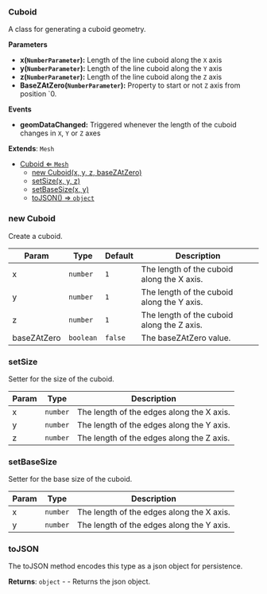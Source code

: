 <a name="Cuboid"></a>

### Cuboid 
A class for generating a cuboid geometry.

**Parameters**
* **x(`NumberParameter`):** Length of the line cuboid along the `X` axis
* **y(`NumberParameter`):** Length of the line cuboid along the `Y` axis
* **z(`NumberParameter`):** Length of the line cuboid along the `Z` axis
* **BaseZAtZero(`NumberParameter`):** Property to start or not `Z` axis from position `0.

**Events**
* **geomDataChanged:** Triggered whenever the length of the cuboid changes in `X`, `Y` or `Z` axes


**Extends**: <code>Mesh</code>  

* [Cuboid ⇐ <code>Mesh</code>](#Cuboid)
    * [new Cuboid(x, y, z, baseZAtZero)](#new-Cuboid)
    * [setSize(x, y, z)](#setSize)
    * [setBaseSize(x, y)](#setBaseSize)
    * [toJSON() ⇒ <code>object</code>](#toJSON)

<a name="new_Cuboid_new"></a>

### new Cuboid
Create a cuboid.


| Param | Type | Default | Description |
| --- | --- | --- | --- |
| x | <code>number</code> | <code>1</code> | The length of the cuboid along the X axis. |
| y | <code>number</code> | <code>1</code> | The length of the cuboid along the Y axis. |
| z | <code>number</code> | <code>1</code> | The length of the cuboid along the Z axis. |
| baseZAtZero | <code>boolean</code> | <code>false</code> | The baseZAtZero value. |

<a name="Cuboid+setSize"></a>

### setSize
Setter for the size of the cuboid.



| Param | Type | Description |
| --- | --- | --- |
| x | <code>number</code> | The length of the edges along the X axis. |
| y | <code>number</code> | The length of the edges along the Y axis. |
| z | <code>number</code> | The length of the edges along the Z axis. |

<a name="Cuboid+setBaseSize"></a>

### setBaseSize
Setter for the base size of the cuboid.



| Param | Type | Description |
| --- | --- | --- |
| x | <code>number</code> | The length of the edges along the X axis. |
| y | <code>number</code> | The length of the edges along the Y axis. |

<a name="Cuboid+toJSON"></a>

### toJSON
The toJSON method encodes this type as a json object for persistence.


**Returns**: <code>object</code> - - Returns the json object.  
